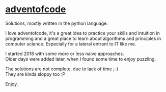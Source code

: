 # [adventofcode](https://adventofcode.com/)

Solutions, mostly written in the python language.  

I love adventofcode, it's a great idea to practice your skills and intuition in
programming and a great place to learn about algorithms and principles in
computer science. Especially for a lateral entrant to IT like me.  

I started 2018 with some more or less naive approaches.  
Older days were added later, when I found some time to enjoy puzzling.  

The solutions are not complete, due to lack of time ;-)  
They are kinda sloppy too :P  

Enjoy.
